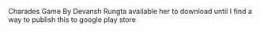 Charades Game By Devansh Rungta available her to download until I find a way to publish this to google play store
